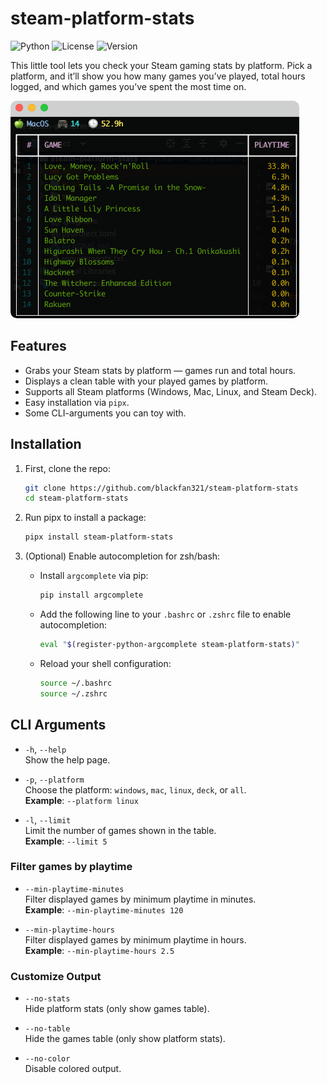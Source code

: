 # steam-platform-stats

![Python](https://img.shields.io/badge/Python-3.8%2B-blue)
![License](https://img.shields.io/badge/License-MIT-green)
![Version](https://img.shields.io/badge/Version-0.1.0-orange)

This little tool lets you check your Steam gaming stats by platform. Pick a platform, and it’ll show you how many games you’ve played, total hours logged, and which games you’ve spent the most time on.

<img src="screenshot.png" style="width:462px; height:348px; border-radius:10px;" />

## Features

- Grabs your Steam stats by platform — games run and total hours.
- Displays a clean table with your played games by platform.
- Supports all Steam platforms (Windows, Mac, Linux, and Steam Deck).
- Easy installation via `pipx`.
- Some CLI-arguments you can toy with.

## Installation

1. First, clone the repo:
   ```bash
   git clone https://github.com/blackfan321/steam-platform-stats
   cd steam-platform-stats
   
2. Run pipx to install a package:
    ```bash
    pipx install steam-platform-stats

3. (Optional) Enable autocompletion for zsh/bash:
   - Install `argcomplete` via pip:
     ```bash
     pip install argcomplete
     ```

   - Add the following line to your `.bashrc` or `.zshrc` file to enable autocompletion:
     ```bash
     eval "$(register-python-argcomplete steam-platform-stats)"
     ```

   - Reload your shell configuration:
     ```bash
     source ~/.bashrc
     source ~/.zshrc

## CLI Arguments
- `-h`, `--help`  
  Show the help page.  

- `-p`, `--platform`  
  Choose the platform: `windows`, `mac`, `linux`, `deck`, or `all`.  
  **Example**: `--platform linux`

- `-l`, `--limit`  
  Limit the number of games shown in the table.  
  **Example**: `--limit 5`

### Filter games by playtime
- `--min-playtime-minutes`  
  Filter displayed games by minimum playtime in minutes.  
  **Example**: `--min-playtime-minutes 120`

- `--min-playtime-hours`  
  Filter displayed games by minimum playtime in hours.  
  **Example**: `--min-playtime-hours 2.5`

### Customize Output
- `--no-stats`  
  Hide platform stats (only show games table).

- `--no-table`  
  Hide the games table (only show platform stats).

- `--no-color`  
  Disable colored output.
